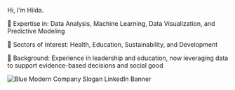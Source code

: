Hi, I’m Hilda.

🔹 Expertise in: Data Analysis, Machine Learning, Data Visualization, and Predictive Modeling

🔹 Sectors of Interest: Health, Education, Sustainability, and Development

🔹 Background: Experience in leadership and education, now leveraging data to support evidence-based decisions and social good

![Blue Modern Company Slogan LinkedIn Banner](https://github.com/user-attachments/assets/5e777eed-a4fc-4efd-8365-ddbb3f863b01)


<!---
HildaN-DS/HildaN-DS is a ✨ special ✨ repository because its `README.md` (this file) appears on your GitHub profile.
You can click the Preview link to take a look at your changes.
--->

